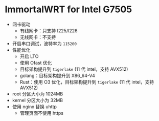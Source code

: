 # ImmortalWRT for Intel G7505
+ 网卡驱动
    + 有线网卡：只支持 I225/I226
    + 无线网卡：不支持
+ 开启串口调试，波特率为 `115200`
+ 性能优化
    + 开启 LTO
    + 使用 Ofast 优化
    + 目标架构提升到 `tigerlake` (11 代 intel，支持 AVX512)
    + golang：目标架构提升到 X86_64-V4
    + Rust：使用 O3 优化，目标架构提升到 `tigerlake` (11 代 intel，支持 AVX512)
+ root 分区大小为 1024MB
+ kernel 分区大小为 32MB
+ 使用 nginx 替换 uhttp
    + 管理页面不使用 https
